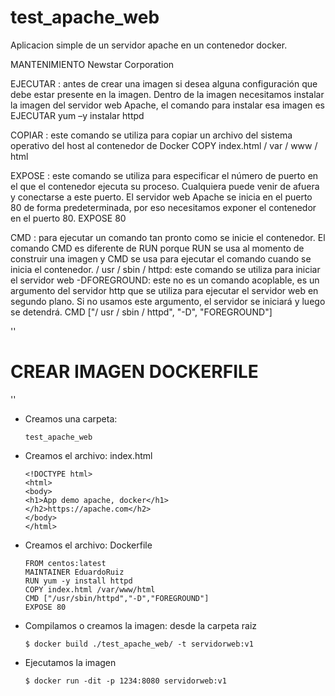 # test_apache_web
Aplicacion simple de un servidor apache en un contenedor docker.

MANTENIMIENTO Newstar Corporation

EJECUTAR : antes de crear una imagen si desea alguna configuración que debe estar presente en la imagen. Dentro de la imagen necesitamos instalar la imagen del servidor web Apache, el comando para instalar esa imagen es
EJECUTAR yum –y instalar httpd

COPIAR : este comando se utiliza para copiar un archivo del sistema operativo del host al contenedor de Docker
COPY index.html / var / www / html

EXPOSE : este comando se utiliza para especificar el número de puerto en el que el contenedor ejecuta su proceso. Cualquiera puede venir de afuera y conectarse a este puerto. El servidor web Apache se inicia en el puerto 80 de forma predeterminada, por eso necesitamos exponer el contenedor en el puerto 80.
EXPOSE 80

CMD : para ejecutar un comando tan pronto como se inicie el contenedor. El comando CMD es diferente de RUN porque RUN se usa al momento de construir una imagen y CMD se usa para ejecutar el comando cuando se inicia el contenedor.
/ usr / sbin / httpd: este comando se utiliza para iniciar el servidor web
-DFOREGROUND: este no es un comando acoplable, es un argumento del servidor http que se utiliza para ejecutar el servidor web en segundo plano. Si no usamos este argumento, el servidor se iniciará y luego se detendrá.
CMD ["/ usr / sbin / httpd", "-D", "FOREGROUND"]

''
# CREAR IMAGEN DOCKERFILE
''

- 	Creamos una carpeta: 
      ```
      test_apache_web
      ```

- 	Creamos el archivo: index.html
      ```
      <!DOCTYPE html>
      <html>
      <body>
      <h1>App demo apache, docker</h1>
      </h2>https://apache.com</h2>
      </body>
      </html>
      ```

- 	Creamos el archivo: Dockerfile
      ```
      FROM centos:latest
      MAINTAINER EduardoRuiz
      RUN yum -y install httpd
      COPY index.html /var/www/html
      CMD ["/usr/sbin/httpd","-D","FOREGROUND"]
      EXPOSE 80
      ```
- 	Compilamos o creamos la imagen: desde la carpeta raiz
      ```
      $ docker build ./test_apache_web/ -t servidorweb:v1
      ```
      
- 	Ejecutamos la imagen
      ```
      $ docker run -dit -p 1234:8080 servidorweb:v1
      ```
